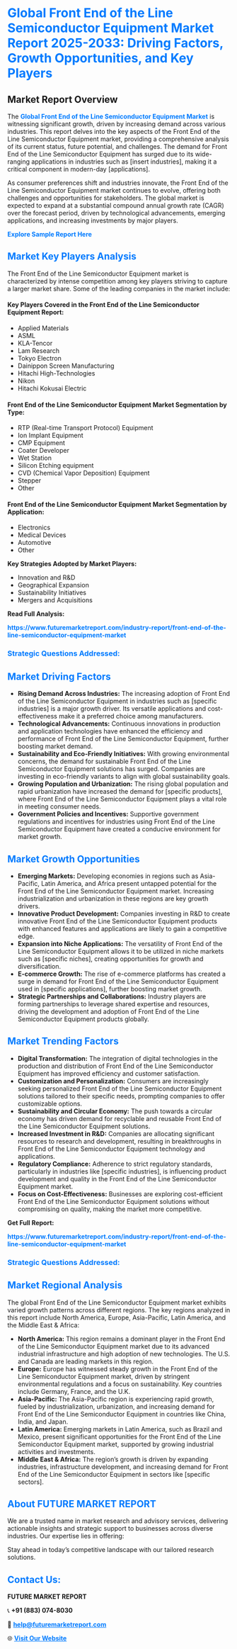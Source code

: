 <h1 style="color: #007BFF;">Global Front End of the Line Semiconductor Equipment Market Report 2025-2033: Driving Factors, Growth Opportunities, and Key Players</h1>

<section id="overview">
<h2>Market Report Overview</h2>
<p>The <a href="https://www.futuremarketreport.com/industry-report/front-end-of-the-line-semiconductor-equipment-market" style="color: #007BFF; text-decoration: none;"><strong>Global Front End of the Line Semiconductor Equipment Market</strong></a> is witnessing significant growth, driven by increasing demand across various industries. This report delves into the key aspects of the Front End of the Line Semiconductor Equipment market, providing a comprehensive analysis of its current status, future potential, and challenges. The demand for Front End of the Line Semiconductor Equipment has surged due to its wide-ranging applications in industries such as [insert industries], making it a critical component in modern-day [applications].</p>
<p>As consumer preferences shift and industries innovate, the Front End of the Line Semiconductor Equipment market continues to evolve, offering both challenges and opportunities for stakeholders. The global market is expected to expand at a substantial compound annual growth rate (CAGR) over the forecast period, driven by technological advancements, emerging applications, and increasing investments by major players.</p>
</section>

<section id="overview">
<p><a href="https://www.futuremarketreport.com/request-sample/reportId=51587" style="color: #007BFF; text-decoration: none;"><strong>Explore Sample Report Here</strong></a></p>
</section>

<section id="key-players">
<h2 style="color: #007BFF;">Market Key Players Analysis</h2>
<p>The Front End of the Line Semiconductor Equipment market is characterized by intense competition among key players striving to capture a larger market share. Some of the leading companies in the market include:</p>
<h4>Key Players Covered in the Front End of the Line Semiconductor Equipment Report:</h4>
<ul><li>Applied Materials</li><li>ASML</li><li>KLA-Tencor</li><li>Lam Research</li><li>Tokyo Electron</li><li>Dainippon Screen Manufacturing</li><li>Hitachi High-Technologies</li><li>Nikon</li><li>Hitachi Kokusai Electric</li></ul>
<h4>Front End of the Line Semiconductor Equipment Market Segmentation by Type:</h4>
<ul><li>RTP (Real-time Transport Protocol) Equipment</li><li>Ion Implant Equipment</li><li>CMP Equipment</li><li>Coater Developer</li><li>Wet Station</li><li>Silicon Etching equipment</li><li>CVD (Chemical Vapor Deposition) Equipment</li><li>Stepper</li><li>Other</li></ul>

<h4>Front End of the Line Semiconductor Equipment Market Segmentation by Application:</h4>
<ul><li>Electronics</li><li>Medical Devices</li><li>Automotive</li><li>Other</li></ul>
<p><strong>Key Strategies Adopted by Market Players:</strong></p>
<ul>
<li>Innovation and R&D</li>
<li>Geographical Expansion</li>
<li>Sustainability Initiatives</li>
<li>Mergers and Acquisitions</li>
</ul>
</section>

<section>
<p><strong>Read Full Analysis: </strong></p><a href="https://www.futuremarketreport.com/industry-report/front-end-of-the-line-semiconductor-equipment-market" style="color: #007BFF; text-decoration: none;"><strong>https://www.futuremarketreport.com/industry-report/front-end-of-the-line-semiconductor-equipment-market</strong></a>
<h3 style="color: #007BFF;">Strategic Questions Addressed:</h3>
</section>

<section id="driving-factors">
<h2 style="color: #007BFF;">Market Driving Factors</h2>
<ul>
<li><strong>Rising Demand Across Industries:</strong> The increasing adoption of Front End of the Line Semiconductor Equipment in industries such as [specific industries] is a major growth driver. Its versatile applications and cost-effectiveness make it a preferred choice among manufacturers.</li>
<li><strong>Technological Advancements:</strong> Continuous innovations in production and application technologies have enhanced the efficiency and performance of Front End of the Line Semiconductor Equipment, further boosting market demand.</li>
<li><strong>Sustainability and Eco-Friendly Initiatives:</strong> With growing environmental concerns, the demand for sustainable Front End of the Line Semiconductor Equipment solutions has surged. Companies are investing in eco-friendly variants to align with global sustainability goals.</li>
<li><strong>Growing Population and Urbanization:</strong> The rising global population and rapid urbanization have increased the demand for [specific products], where Front End of the Line Semiconductor Equipment plays a vital role in meeting consumer needs.</li>
<li><strong>Government Policies and Incentives:</strong> Supportive government regulations and incentives for industries using Front End of the Line Semiconductor Equipment have created a conducive environment for market growth.</li>
</ul>
</section>

<section id="growth-opportunities">
<h2 style="color: #007BFF;">Market Growth Opportunities</h2>
<ul>
<li><strong>Emerging Markets:</strong> Developing economies in regions such as Asia-Pacific, Latin America, and Africa present untapped potential for the Front End of the Line Semiconductor Equipment market. Increasing industrialization and urbanization in these regions are key growth drivers.</li>
<li><strong>Innovative Product Development:</strong> Companies investing in R&D to create innovative Front End of the Line Semiconductor Equipment products with enhanced features and applications are likely to gain a competitive edge.</li>
<li><strong>Expansion into Niche Applications:</strong> The versatility of Front End of the Line Semiconductor Equipment allows it to be utilized in niche markets such as [specific niches], creating opportunities for growth and diversification.</li>
<li><strong>E-commerce Growth:</strong> The rise of e-commerce platforms has created a surge in demand for Front End of the Line Semiconductor Equipment used in [specific applications], further boosting market growth.</li>
<li><strong>Strategic Partnerships and Collaborations:</strong> Industry players are forming partnerships to leverage shared expertise and resources, driving the development and adoption of Front End of the Line Semiconductor Equipment products globally.</li>
</ul>
</section>

<section id="trending-factors">
<h2 style="color: #007BFF;">Market Trending Factors</h2>
<ul>
<li><strong>Digital Transformation:</strong> The integration of digital technologies in the production and distribution of Front End of the Line Semiconductor Equipment has improved efficiency and customer satisfaction.</li>
<li><strong>Customization and Personalization:</strong> Consumers are increasingly seeking personalized Front End of the Line Semiconductor Equipment solutions tailored to their specific needs, prompting companies to offer customizable options.</li>
<li><strong>Sustainability and Circular Economy:</strong> The push towards a circular economy has driven demand for recyclable and reusable Front End of the Line Semiconductor Equipment solutions.</li>
<li><strong>Increased Investment in R&D:</strong> Companies are allocating significant resources to research and development, resulting in breakthroughs in Front End of the Line Semiconductor Equipment technology and applications.</li>
<li><strong>Regulatory Compliance:</strong> Adherence to strict regulatory standards, particularly in industries like [specific industries], is influencing product development and quality in the Front End of the Line Semiconductor Equipment market.</li>
<li><strong>Focus on Cost-Effectiveness:</strong> Businesses are exploring cost-efficient Front End of the Line Semiconductor Equipment solutions without compromising on quality, making the market more competitive.</li>
</ul>
</section>

<section>
<p><strong>Get Full Report: </strong></p><a href="https://www.futuremarketreport.com/industry-report/front-end-of-the-line-semiconductor-equipment-market" style="color: #007BFF; text-decoration: none;"><strong>https://www.futuremarketreport.com/industry-report/front-end-of-the-line-semiconductor-equipment-market</strong></a>
<h3 style="color: #007BFF;">Strategic Questions Addressed:</h3>
</section>


<section id="regional-analysis">
<h2 style="color: #007BFF;">Market Regional Analysis</h2>
<p>The global Front End of the Line Semiconductor Equipment market exhibits varied growth patterns across different regions. The key regions analyzed in this report include North America, Europe, Asia-Pacific, Latin America, and the Middle East & Africa:</p>
<ul>
<li><strong>North America:</strong> This region remains a dominant player in the Front End of the Line Semiconductor Equipment market due to its advanced industrial infrastructure and high adoption of new technologies. The U.S. and Canada are leading markets in this region.</li>
<li><strong>Europe:</strong> Europe has witnessed steady growth in the Front End of the Line Semiconductor Equipment market, driven by stringent environmental regulations and a focus on sustainability. Key countries include Germany, France, and the U.K.</li>
<li><strong>Asia-Pacific:</strong> The Asia-Pacific region is experiencing rapid growth, fueled by industrialization, urbanization, and increasing demand for Front End of the Line Semiconductor Equipment in countries like China, India, and Japan.</li>
<li><strong>Latin America:</strong> Emerging markets in Latin America, such as Brazil and Mexico, present significant opportunities for the Front End of the Line Semiconductor Equipment market, supported by growing industrial activities and investments.</li>
<li><strong>Middle East & Africa:</strong> The region’s growth is driven by expanding industries, infrastructure development, and increasing demand for Front End of the Line Semiconductor Equipment in sectors like [specific sectors].</li>
</ul>
</section>

<footer>
<h2 style="color: #007BFF;">About FUTURE MARKET REPORT</h2>
<p>We are a trusted name in market research and advisory services, delivering actionable insights and strategic support to businesses across diverse industries. Our expertise lies in offering:</p>

<p>Stay ahead in today’s competitive landscape with our tailored research solutions.</p>

<h2 style="color: #007BFF;">Contact Us:</h2>
<p><strong>FUTURE MARKET REPORT</strong></p>
<p>📞 <strong>+91 (883) 074-8030</strong></p>
<p>📧 <strong><a href="mailto:help@futuremarketreport.com" style="color: #007BFF;">help@futuremarketreport.com</a></strong></p>
<p>🌐 <strong><a href="https://www.futuremarketreport.com/" style="color: #007BFF;">Visit Our Website</a></strong></p>
</footer>